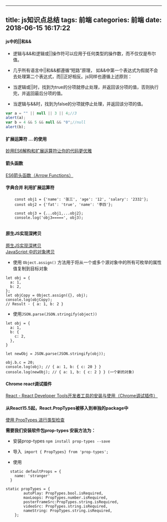 
---
title: js知识点总结
tags: 前端
categories: 前端
date:  2018-06-15 16:17:22
---


#### js中的||和&&
* 逻辑与&&和逻辑或||操作符可以应用于任何类型的操作数，而不仅仅是布尔值。

* 几乎所有语言中||和&&都遵循“短路”原理， 如&&中第一个表达式为假就不会去处理第二个表达式，而||正好相反。js同样也遵循上述原则： 
　　
* 当逻辑或||时，找到为true的分项就停止处理，并返回该分项的值，否则执行完，并返回最后分项的值。
* 当逻辑与&&时，找到为false的分项就停止处理，并返回该分项的值。

``` javascript
var a = "" || null || 3 || 4;//3
alert(a);
var b = 4 && 5 && null && "0";//null
alert(b);

```

#### 扩展运算符  ... 的使用

[妙用ES6解构和扩展运算符让你的代码更优雅](https://www.cnblogs.com/chrischjh/p/4848934.html)

#### 箭头函数

[ES6箭头函数（Arrow Functions）](https://www.cnblogs.com/snandy/p/4403111.html)

####  字典合并 利用扩展运算符

```
    const obj1 = {'name': '张三', 'age': '12', 'salary': '2332'};
    const obj2 = {'fat': 'true', 'name': '李四'};

    const obj3 = {...obj1,...obj2};
    console.log('obj3=====', obj3);
    
```

#### 原生JS实现深拷贝

[原生JS实现深拷贝](https://blog.csdn.net/wang839305939/article/details/80819132)  
[JavaScript 中的对象拷贝](https://www.css88.com/archives/8319)

* 使用 `Object.assign()` 方法用于将从一个或多个源对象中的所有可枚举的属性值复制到目标对象

```
let obj = {
  a: 1,
  b: 2,
};
let objCopy = Object.assign({}, obj);
console.log(objCopy);
// Result - { a: 1, b: 2 }

```
* 使用`JSON.parse(JSON.stringify(object))`

```
let obj = { 
  a: 1,
  b: { 
    c: 2,
  },
}
 
let newObj = JSON.parse(JSON.stringify(obj));
 
obj.b.c = 20;
console.log(obj); // { a: 1, b: { c: 20 } }
console.log(newObj); // { a: 1, b: { c: 2 } } (一个新的对象)
```

#### Chrome react调试插件
[React - React Developer Tools开发者工具的安装与使用（Chrome调试插件）](http://www.cnplugins.com/zhuanti/how-to-use-react-tools.html)

#### 从React15.5起，React.PropTypes被移入到单独的package中

[使用 PropTypes 进行类型检查](https://react.docschina.org/docs/typechecking-with-proptypes.html)

**需要我们安装软件包prop-types 安装方法为：**

* 安装prop-types `npm install prop-types --save`      

* 导入  `import { PropTypes} from 'prop-types';`

* 使用

```
  static defaultProps = {
    name: 'stranger'
  }
  
static propTypes = {
        autoPlay: PropTypes.bool.isRequired,
        maxLoops: PropTypes.number.isRequired,
        posterFrameSrc:PropTypes.string.isRequired,
        videoSrc: PropTypes.string.isRequired,
        nameString: PropTypes.string.isRequired,
    };  
     
```